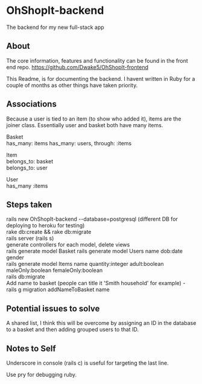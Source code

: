 # OhShopIt-backend
The backend for my new full-stack app

## About

The core information, features and functionality can be found in the front end repo.
https://github.com/Dwake5/OhShopIt-frontend

This Readme, is for documenting the backend. I havent written in Ruby for a couple of months as other things have taken priority.

## Associations

Because a user is tied to an item (to show who added it), items are the joiner class. Essentially user and basket both have many items.

Basket  
has_many: items
has_many: users, through: :items

Item  
belongs_to: basket  
belongs_to: user

User  
has_many :items

## Steps taken

rails new OhShopIt-backend --database=postgresql (different DB for deploying to heroku for testing)  
rake db:create && rake db:migrate  
rails server (rails s)  
generate controllers for each model, delete views  
rails generate model Basket 
rails generate model Users name dob:date gender  
rails generate model Items name quantity:integer adult:boolean maleOnly:boolean femaleOnly:boolean  
rails db:migrate  
Add name to basket (people can title it 'Smith household' for example) - rails g migration addNameToBasket name  




## Potential issues to solve

A shared list, I think this will be overcome by assigning an ID in the database to a basket and then adding grouped users to that ID. 

## Notes to Self

Underscore in console (rails c) is useful for targeting the last line.

Use pry for debugging ruby.